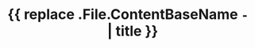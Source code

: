 ---
title: '{{ replace .File.ContentBaseName `-` ` ` | title }}'
start_date: # e.g. 2024-08-23T10:00:00Z
end_date: # e.g. 2024-08-23T17:30:00Z
location: 
description: 
organiser: 
external_url: 
categories: []
---